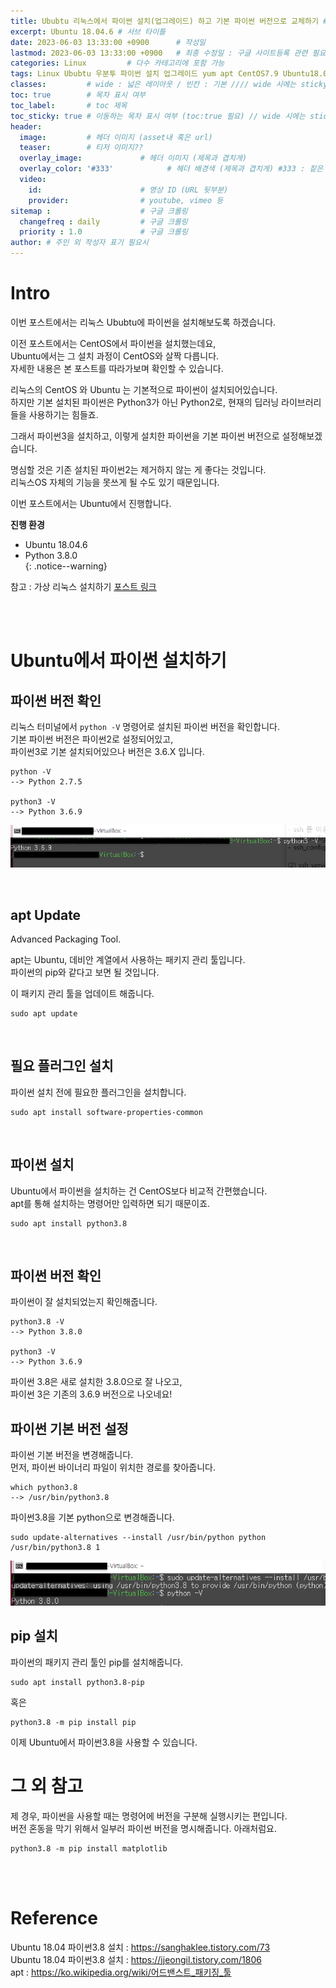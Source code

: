 ```yaml
---
title: Ububtu 리눅스에서 파이썬 설치(업그레이드) 하고 기본 파이썬 버전으로 교체하기 # 제목
excerpt: Ubuntu 18.04.6 # 서브 타이틀
date: 2023-06-03 13:33:00 +0900      # 작성일
lastmod: 2023-06-03 13:33:00 +0900   # 최종 수정일 : 구글 사이트등록 관련 필요
categories: Linux         # 다수 카테고리에 포함 가능
tags: Linux Ububtu 우분투 파이썬 설치 업그레이드 yum apt CentOS7.9 Ubuntu18.04.6     # 태그 복수개 가능
classes:         # wide : 넓은 레이아웃 / 빈칸 : 기본 //// wide 시에는 sticky toc 불가
toc: true        # 목차 표시 여부
toc_label:       # toc 제목
toc_sticky: true # 이동하는 목차 표시 여부 (toc:true 필요) // wide 시에는 sticky toc 불가
header: 
  image:         # 헤더 이미지 (asset내 혹은 url)
  teaser:        # 티저 이미지??
  overlay_image:             # 헤더 이미지 (제목과 겹치게)
  overlay_color: '#333'            # 헤더 배경색 (제목과 겹치게) #333 : 짙은 회색
  video:
    id:                      # 영상 ID (URL 뒷부분)
    provider:                # youtube, vimeo 등
sitemap :                    # 구글 크롤링
  changefreq : daily         # 구글 크롤링
  priority : 1.0             # 구글 크롤링
author: # 주인 외 작성자 표기 필요시
---
```

<!--postNo: 20230603_002-->

# Intro  

이번 포스트에서는 리눅스 Ububtu에 파이썬을 설치해보도록 하겠습니다.  

이전 포스트에서는 CentOS에서 파이썬을 설치했는데요,  
Ubuntu에서는 그 설치 과정이 CentOS와 살짝 다릅니다.  
자세한 내용은 본 포스트를 따라가보며 확인할 수 있습니다.  

리눅스의 CentOS 와 Ubuntu 는 기본적으로 파이썬이 설치되어있습니다.  
하지만 기본 설치된 파이썬은 Python3가 아닌 Python2로, 현재의 딥러닝 라이브러리들을 사용하기는 힘들죠.  

그래서 파이썬3을 설치하고, 이렇게 설치한 파이썬을 기본 파이썬 버전으로 설정해보겠습니다.  

명심할 것은 기존 설치된 파이썬2는 제거하지 않는 게 좋다는 것입니다.  
리눅스OS 자체의 기능을 못쓰게 될 수도 있기 때문입니다.  

이번 포스트에서는 Ubuntu에서 진행합니다.  

**진행 환경**
* Ubuntu 18.04.6    
* Python 3.8.0  
{: .notice--warning}

참고 : 가상 리눅스 설치하기 [포스트 링크](https://whdrns2013.github.io/linux/20230530_001_centosinstall/)   

<br>
<br>

# Ubuntu에서 파이썬 설치하기

## 파이썬 버전 확인

리눅스 터미널에서 `python -V` 명령어로 설치된 파이썬 버전을 확인합니다.  
기본 파이썬 버전은 파이썬2로 설정되어있고,  
파이썬3로 기본 설치되어있으나 버전은 3.6.X 입니다.  

```terminal
python -V
--> Python 2.7.5

python3 -V
--> Python 3.6.9
```

![](/assets/images/20230603_002_001.png)

<br>

## apt Update

Advanced Packaging Tool.  

apt는 Ubuntu, 데비안 계열에서 사용하는 패키지 관리 툴입니다.  
파이썬의 pip와 같다고 보면 될 것입니다.  

이 패키지 관리 툴을 업데이트 해줍니다.  

```terminal
sudo apt update  
```

<br>

## 필요 플러그인 설치  

파이썬 설치 전에 필요한 플러그인을 설치합니다.  

```terminal
sudo apt install software-properties-common
```

<br>

## 파이썬 설치  

Ubuntu에서 파이썬을 설치하는 건 CentOS보다 비교적 간편했습니다.  
apt를 통해 설치하는 명령어만 입력하면 되기 때문이죠.  

```terminal
sudo apt install python3.8
```

<br>

## 파이썬 버전 확인  

파이썬이 잘 설치되었는지 확인해줍니다.  

```terminal
python3.8 -V
--> Python 3.8.0

python3 -V
--> Python 3.6.9
```

파이썬 3.8은 새로 설치한 3.8.0으로 잘 나오고,  
파이썬 3은 기존의 3.6.9 버전으로 나오네요!  


## 파이썬 기본 버전 설정

파이썬 기본 버전을 변경해줍니다.  
먼저, 파이썬 바이너리 파일이 위치한 경로를 찾아줍니다.  

```terminal
which python3.8
--> /usr/bin/python3.8
```

파이썬3.8을 기본 python으로 변경해줍니다.  

```terminal
sudo update-alternatives --install /usr/bin/python python /usr/bin/python3.8 1
```

![](/assets/images/20230603_002_002.png)

## pip 설치  

파이썬의 패키지 관리 툴인 pip를 설치해줍니다.  

```terminal
sudo apt install python3.8-pip
```

혹은

```terminal
python3.8 -m pip install pip
```

이제 Ubuntu에서 파이썬3.8을 사용할 수 있습니다.  


# 그 외 참고  

제 경우, 파이썬을 사용할 때는 명령어에 버전을 구분해 실행시키는 편입니다.  
버전 혼동을 막기 위해서 일부러 파이썬 버전을 명시해줍니다. 아래처럼요.  

```terminal
python3.8 -m pip install matplotlib
```


<br>
<br>

# Reference

Ubuntu 18.04 파이썬3.8 설치 : https://sanghaklee.tistory.com/73  
Ubuntu 18.04 파이썬3.8 설치 : https://jjeongil.tistory.com/1806  
apt : https://ko.wikipedia.org/wiki/어드밴스트_패키징_툴  
